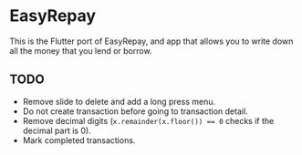 # EasyRepay

This is the Flutter port of EasyRepay, and app that allows you to write down all the money that you lend or borrow.

## TODO

- Remove slide to delete and add a long press menu.
- Do not create transaction before going to transaction detail.
- Remove decimal digits (`x.remainder(x.floor()) == 0` checks if the decimal part is 0).
- Mark completed transactions.
